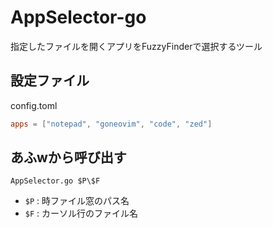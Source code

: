 # AppSelector-go

指定したファイルを開くアプリをFuzzyFinderで選択するツール

## 設定ファイル

config.toml

~~~toml
apps = ["notepad", "goneovim", "code", "zed"]
~~~

## あふwから呼び出す

~~~
AppSelector.go $P\$F
~~~

* `$P` : 時ファイル窓のパス名
* `$F` : カーソル行のファイル名